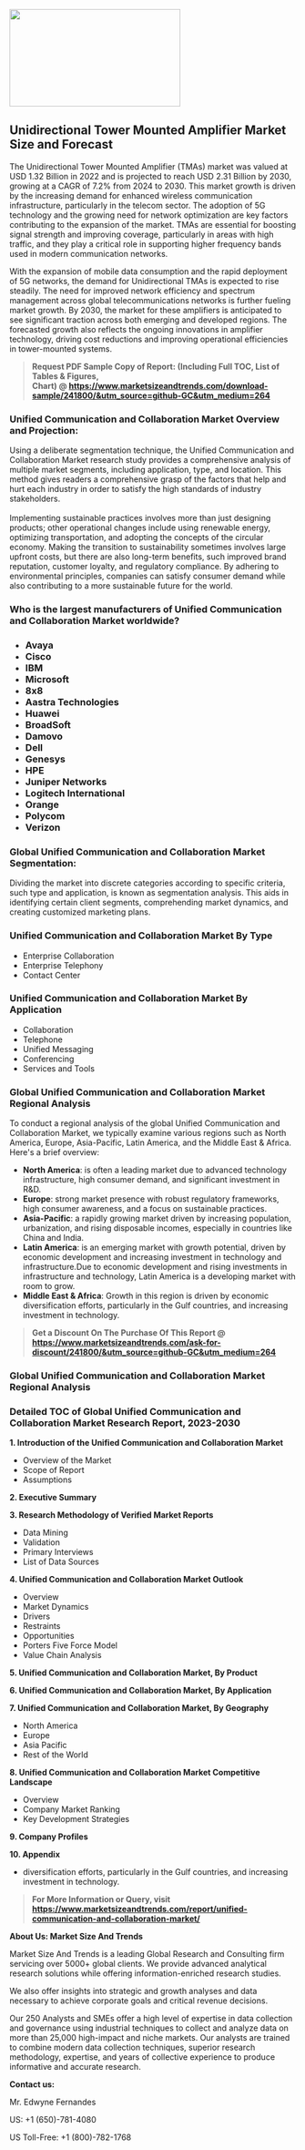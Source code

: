 <p><img class="alignnone size-medium wp-image-20088" src="https://ffe5etoiles.com/wp-content/uploads/2024/12/MST1-300x171.png" alt="" width="300" height="171" /></p><h2>Unidirectional Tower Mounted Amplifier Market Size and Forecast</h2><p>The Unidirectional Tower Mounted Amplifier (TMAs) market was valued at USD 1.32 Billion in 2022 and is projected to reach USD 2.31 Billion by 2030, growing at a CAGR of 7.2% from 2024 to 2030. This market growth is driven by the increasing demand for enhanced wireless communication infrastructure, particularly in the telecom sector. The adoption of 5G technology and the growing need for network optimization are key factors contributing to the expansion of the market. TMAs are essential for boosting signal strength and improving coverage, particularly in areas with high traffic, and they play a critical role in supporting higher frequency bands used in modern communication networks.</p><p>With the expansion of mobile data consumption and the rapid deployment of 5G networks, the demand for Unidirectional TMAs is expected to rise steadily. The need for improved network efficiency and spectrum management across global telecommunications networks is further fueling market growth. By 2030, the market for these amplifiers is anticipated to see significant traction across both emerging and developed regions. The forecasted growth also reflects the ongoing innovations in amplifier technology, driving cost reductions and improving operational efficiencies in tower-mounted systems.</p></p><blockquote id="" class=""><strong>Request PDF Sample Copy of Report: (Including Full TOC, List of Tables &amp; Figures, Chart)&nbsp;@&nbsp;<strong><a href="https://www.marketsizeandtrends.com/download-sample/241800/&utm_source=github-GC&utm_medium=264" target="_blank">https://www.marketsizeandtrends.com/download-sample/241800/&utm_source=github-GC&utm_medium=264</a></strong></strong></blockquote><h3 id="" class="">Unified Communication and Collaboration Market&nbsp;Overview and Projection:</h3><p id="" class="">Using a deliberate segmentation technique, the Unified Communication and Collaboration Market research study provides a comprehensive analysis of multiple market segments, including application, type, and location. This method gives readers a comprehensive grasp of the factors that help and hurt each industry in order to satisfy the high standards of industry stakeholders. <br /> <br />Implementing sustainable practices involves more than just designing products; other operational changes include using renewable energy, optimizing transportation, and adopting the concepts of the circular economy. Making the transition to sustainability sometimes involves large upfront costs, but there are also long-term benefits, such improved brand reputation, customer loyalty, and regulatory compliance. By adhering to environmental principles, companies can satisfy consumer demand while also contributing to a more sustainable future for the world.</p><h3 id="" class="">Who is the largest manufacturers of&nbsp;Unified Communication and Collaboration Market worldwide?</h3><h3 class=""><p><ul><li>Avaya </li><li> Cisco </li><li> IBM </li><li> Microsoft </li><li> 8x8 </li><li> Aastra Technologies </li><li> Huawei </li><li> BroadSoft </li><li> Damovo </li><li> Dell </li><li> Genesys </li><li> HPE </li><li> Juniper Networks </li><li> Logitech International </li><li> Orange </li><li> Polycom </li><li> Verizon</li></ul></p></h3><h3 id="" class="">Global&nbsp;Unified Communication and Collaboration Market Segmentation:</h3><p id="" class="">Dividing the market into discrete categories according to specific criteria, such type and application, is known as segmentation analysis. This aids in identifying certain client segments, comprehending market dynamics, and creating customized marketing plans.</p><h3 id="" class="">Unified Communication and Collaboration Market&nbsp;By Type</h3><p><p><ul><li>Enterprise Collaboration</li><li> Enterprise Telephony</li><li> Contact Center</p></li></ul></p></p><h3 id="" class="">Unified Communication and Collaboration Market&nbsp;By Application</h3><p class=""><p><ul><li>Collaboration</li><li> Telephone</li><li> Unified Messaging</li><li> Conferencing</li><li> Services and Tools</li></ul></p></p><h3 id="" class="">Global Unified Communication and Collaboration Market Regional Analysis</h3><p id="" class="">To conduct a regional analysis of the global Unified Communication and Collaboration Market, we typically examine various regions such as North America, Europe, Asia-Pacific, Latin America, and the Middle East &amp; Africa. Here's a brief overview:</p><ul><li><strong>North America</strong>: is often a leading market due to advanced technology infrastructure, high consumer demand, and significant investment in R&amp;D.</li><li><strong>Europe</strong>: strong market presence with robust regulatory frameworks, high consumer awareness, and a focus on sustainable practices.</li><li><strong>Asia-Pacific</strong>: a rapidly growing market driven by increasing population, urbanization, and rising disposable incomes, especially in countries like China and India.</li><li><strong>Latin America</strong>: is an emerging market with growth potential, driven by economic development and increasing investment in technology and infrastructure.Due to economic development and rising investments in infrastructure and technology, Latin America is a developing market with room to grow.</li><li><strong>Middle East &amp; Africa</strong>: Growth in this region is driven by economic diversification efforts, particularly in the Gulf countries, and increasing investment in technology.</li></ul><blockquote id="" class=""><strong>Get a Discount On The Purchase Of This Report @ <strong><a href="https://www.marketsizeandtrends.com/ask-for-discount/241800/&utm_source=github-GC&utm_medium=264" target="_blank">https://www.marketsizeandtrends.com/ask-for-discount/241800/&utm_source=github-GC&utm_medium=264</a></strong></strong></blockquote><h3 id="" class="">Global Unified Communication and Collaboration Market Regional Analysis</h3><h3 id="" class="">Detailed TOC of Global Unified Communication and Collaboration Market Research Report, 2023-2030</h3><p id="" class=""><strong>1. Introduction of the Unified Communication and Collaboration Market</strong></p><ul><li>Overview of the Market</li><li>Scope of Report</li><li>Assumptions</li></ul><p id="" class=""><strong>2. Executive Summary</strong></p><p id="" class=""><strong>3. Research Methodology of Verified Market Reports</strong></p><ul><li>Data Mining</li><li>Validation</li><li>Primary Interviews</li><li>List of Data Sources</li></ul><p id="" class=""><strong>4. Unified Communication and Collaboration Market Outlook</strong></p><ul><li>Overview</li><li>Market Dynamics</li><li>Drivers</li><li>Restraints</li><li>Opportunities</li><li>Porters Five Force Model</li><li>Value Chain Analysis</li></ul><p id="" class=""><strong>5. Unified Communication and Collaboration Market, By Product</strong></p><p id="" class=""><strong>6. Unified Communication and Collaboration Market, By Application</strong></p><p id="" class=""><strong>7. Unified Communication and Collaboration Market, By Geography</strong></p><ul><li>North America</li><li>Europe</li><li>Asia Pacific</li><li>Rest of the World</li></ul><p id="" class=""><strong>8. Unified Communication and Collaboration Market Competitive Landscape</strong></p><ul><li>Overview</li><li>Company Market Ranking</li><li>Key Development Strategies</li></ul><p id="" class=""><strong>9. Company Profiles</strong></p><p id="" class=""><strong>10. Appendix</strong></p><ul><li>diversification efforts, particularly in the Gulf countries, and increasing investment in technology.</li></ul><blockquote id="" class=""><strong>For More Information or Query, visit <strong><strong><a href="https://www.marketsizeandtrends.com/report/unified-communication-and-collaboration-market/" target="_blank">https://www.marketsizeandtrends.com/report/unified-communication-and-collaboration-market/</a></strong></strong></strong></blockquote><p id="" class=""><strong>About Us: Market Size And Trends</strong></p><p id="" class="">Market Size And Trends is a leading Global Research and Consulting firm servicing over 5000+ global clients. We provide advanced analytical research solutions while offering information-enriched research studies.</p><p id="" class="">We also offer insights into strategic and growth analyses and data necessary to achieve corporate goals and critical revenue decisions.</p><p id="" class="">Our 250 Analysts and SMEs offer a high level of expertise in data collection and governance using industrial techniques to collect and analyze data on more than 25,000 high-impact and niche markets. Our analysts are trained to combine modern data collection techniques, superior research methodology, expertise, and years of collective experience to produce informative and accurate research.</p><p id="" class=""><strong>Contact us:</strong></p><p id="" class="">Mr. Edwyne Fernandes</p><p id="" class="">US: +1 (650)-781-4080</p><p id="" class="">US Toll-Free: +1 (800)-782-1768</p>
